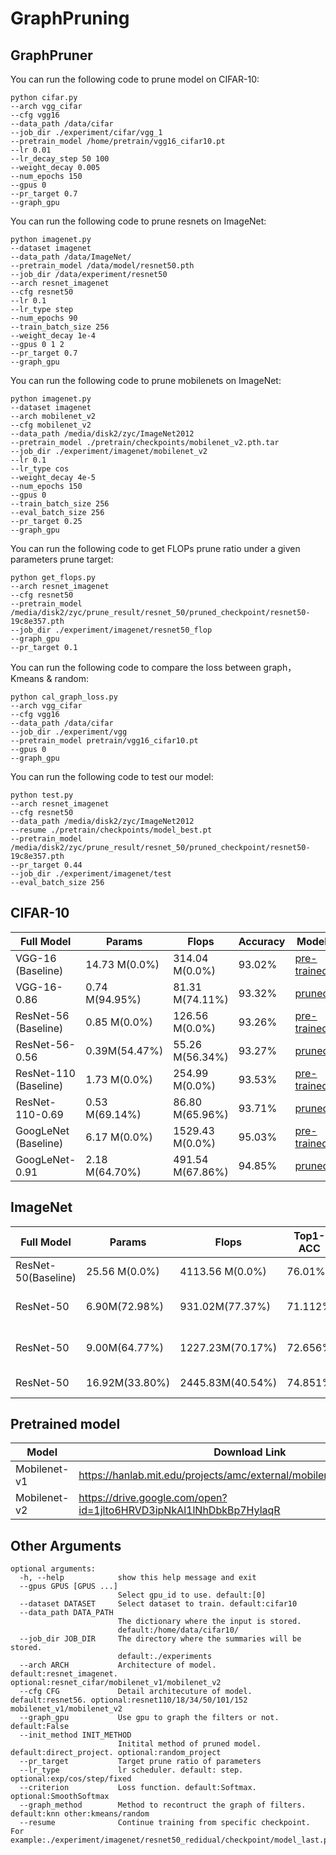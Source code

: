 # GraphPruning



## GraphPruner

You can run the following code to prune model on CIFAR-10:
```shell
python cifar.py 
--arch vgg_cifar 
--cfg vgg16 
--data_path /data/cifar 
--job_dir ./experiment/cifar/vgg_1 
--pretrain_model /home/pretrain/vgg16_cifar10.pt 
--lr 0.01 
--lr_decay_step 50 100 
--weight_decay 0.005  
--num_epochs 150 
--gpus 0
--pr_target 0.7 
--graph_gpu
```


 You can run the following code to prune resnets on ImageNet: 

```shell
python imagenet.py 
--dataset imagenet 
--data_path /data/ImageNet/ 
--pretrain_model /data/model/resnet50.pth 
--job_dir /data/experiment/resnet50 
--arch resnet_imagenet 
--cfg resnet50 
--lr 0.1 
--lr_type step
--num_epochs 90 
--train_batch_size 256 
--weight_decay 1e-4 
--gpus 0 1 2 
--pr_target 0.7 
--graph_gpu
```

 You can run the following code to prune mobilenets on ImageNet: 

```shell
python imagenet.py 
--dataset imagenet 
--arch mobilenet_v2 
--cfg mobilenet_v2 
--data_path /media/disk2/zyc/ImageNet2012 
--pretrain_model ./pretrain/checkpoints/mobilenet_v2.pth.tar 
--job_dir ./experiment/imagenet/mobilenet_v2 
--lr 0.1 
--lr_type cos
--weight_decay 4e-5 
--num_epochs 150 
--gpus 0  
--train_batch_size 256 
--eval_batch_size 256 
--pr_target 0.25
--graph_gpu
```

You can run the following code to get FLOPs prune ratio under a given parameters prune target:

```shell
python get_flops.py 
--arch resnet_imagenet 
--cfg resnet50 
--pretrain_model /media/disk2/zyc/prune_result/resnet_50/pruned_checkpoint/resnet50-19c8e357.pth 
--job_dir ./experiment/imagenet/resnet50_flop 
--graph_gpu 
--pr_target 0.1
```

You can run the following code to compare the loss between graph，Kmeans & random: 

```shell
python cal_graph_loss.py 
--arch vgg_cifar 
--cfg vgg16 
--data_path /data/cifar 
--job_dir ./experiment/vgg
--pretrain_model pretrain/vgg16_cifar10.pt 
--gpus 0 
--graph_gpu
```


You can run the following code to test our model:

```shell
python test.py
--arch resnet_imagenet 
--cfg resnet50 
--data_path /media/disk2/zyc/ImageNet2012 
--resume ./pretrain/checkpoints/model_best.pt 
--pretrain_model /media/disk2/zyc/prune_result/resnet_50/pruned_checkpoint/resnet50-19c8e357.pth 
--pr_target 0.44 
--job_dir ./experiment/imagenet/test 
--eval_batch_size 256
```
## CIFAR-10

| Full Model            | Params         | Flops            | Accuracy | Model                                                        |
| --------------------- | -------------- | ---------------- | -------- | ------------------------------------------------------------ |
| VGG-16 (Baseline)     | 14.73 M(0.0%)  | 314.04 M(0.0%)   | 93.02%   | [pre-trained](https://drive.google.com/open?id=1sAax46mnA01qK6S_J5jFr19Qnwbl1gpm) |
| VGG-16-0.86           | 0.74 M(94.95%) | 81.31 M(74.11%)  | 93.32%   | [pruned](https://drive.google.com/drive/folders/12LkQCfAPXHovR7mTYfOuyIfMuFoxaa4c?usp=sharing) |
| ResNet-56 (Baseline)  | 0.85 M(0.0%)   | 126.56 M(0.0%)   | 93.26%   | [pre-trained](https://drive.google.com/open?id=1pt-LgK3kI_4ViXIQWuOP0qmmQa3p2qW5) |
| ResNet-56-0.56        | 0.39M(54.47%)  | 55.26 M(56.34%)  | 93.27%   | [pruned](https://drive.google.com/drive/folders/1Yijljk_-imnrlm8tPPq8UkXAdkSwp4MU?usp=sharing) |
| ResNet-110 (Baseline) | 1.73 M(0.0%)   | 254.99 M(0.0%)   | 93.53%   | [pre-trained](https://drive.google.com/open?id=1Uqg8_J-q2hcsmYTAlRtknCSrkXDqYDMD) |
| ResNet-110-0.69       | 0.53 M(69.14%) | 86.80 M(65.96%)  | 93.71%   | [pruned](https://drive.google.com/drive/folders/1IrGVxCPBNHsd7LElehaRkHQhc1_Mvi15?usp=sharing) |
| GoogLeNet (Baseline)  | 6.17 M(0.0%)   | 1529.43 M(0.0%)  | 95.03%   | [pre-trained](https://drive.google.com/open?id=1YNno621EuTQTVY2cElf8YEue9J4W5BEd) |
| GoogLeNet-0.91        | 2.18 M(64.70%) | 491.54 M(67.86%) | 94.85%   | [pruned](https://drive.google.com/drive/folders/1I0k-WBVFoLT0kzN1cROkNudSI3jAY8LG?usp=sharing) |





## ImageNet

| Full Model | Params         | Flops            | Top1-ACC | Top5-Acc | Model                                                 |
| ---------- | -------------- | ---------------- | -------- | -------- | ------------------------------------------------------------ |
| ResNet-50(Baseline) | 25.56 M(0.0%) | 4113.56 M(0.0%) | 76.01% | 92.96% | [Res50-Baseline](https://download.pytorch.org/models/resnet50-19c8e357.pth) |
| ResNet-50 | 6.90M(72.98%) | 931.02M(77.37%) | 71.112% | 90.424% | [ResNet-50-0.52](https://drive.google.com/drive/folders/1rTUfyCWWNtSsMNknPw2Ddo1WDzcxY4P8?usp=sharing) |
| ResNet-50  | 9.00M(64.77%) | 1227.23M(70.17%) | 72.656% | 91.085% | [ResNet-50-0.44](https://drive.google.com/drive/folders/1ICOf5k3yXEX6dOdZMaBqF4nCEeazrn3D?usp=sharing) |
| ResNet-50 | 16.92M(33.80%) | 2445.83M(40.54%) | 74.851% | 92.305% | [ResNet-50-0.2](https://drive.google.com/drive/folders/1XHPCS0SD2MBWdBfSiYYVymXe61gZVqu5?usp=sharing) |


## Pretrained model
| Model        | Download Link                                                |
| ------------ | ------------------------------------------------------------ |
| Mobilenet-v1 | https://hanlab.mit.edu/projects/amc/external/mobilenet_imagenet.pth.tar |
| Mobilenet-v2 | https://drive.google.com/open?id=1jlto6HRVD3ipNkAl1lNhDbkBp7HylaqR |


## Other Arguments

```shell
optional arguments:
  -h, --help            show this help message and exit
  --gpus GPUS [GPUS ...]
                        Select gpu_id to use. default:[0]
  --dataset DATASET     Select dataset to train. default:cifar10
  --data_path DATA_PATH
                        The dictionary where the input is stored.
                        default:/home/data/cifar10/
  --job_dir JOB_DIR     The directory where the summaries will be stored.
                        default:./experiments
  --arch ARCH           Architecture of model. default:resnet_imagenet. optional:resnet_cifar/mobilenet_v1/mobilenet_v2
  --cfg CFG             Detail architecuture of model. default:resnet56. optional:resnet110/18/34/50/101/152 mobilenet_v1/mobilenet_v2
  --graph_gpu           Use gpu to graph the filters or not. default:False
  --init_method INIT_METHOD
                        Initital method of pruned model. default:direct_project. optional:random_project
  --pr_target           Target prune ratio of parameters 
  --lr_type             lr scheduler. default: step. optional:exp/cos/step/fixed
  --criterion           Loss function. default:Softmax. optional:SmoothSoftmax
  --graph_method        Method to recontruct the graph of filters. default:knn other:kmeans/random
  --resume              Continue training from specific checkpoint. For example:./experiment/imagenet/resnet50_redidual/checkpoint/model_last.pt
```
